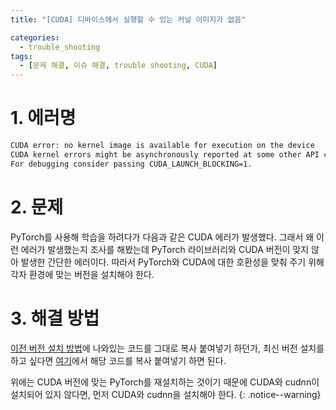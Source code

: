 ```yaml
---
title: "[CUDA] 디바이스에서 실행할 수 있는 커널 이미지가 없음"

categories:
  - trouble_shooting
tags:
  - [문제 해결, 이슈 해결, trouble shooting, CUDA]
---
```


# 1. 에러명
```bash
CUDA error: no kernel image is available for execution on the device
CUDA kernel errors might be asynchronously reported at some other API call,so the stacktrace below might be incorrect.
For debugging consider passing CUDA_LAUNCH_BLOCKING=1.
```

# 2. 문제
PyTorch를 사용해 학습을 하려다가 다음과 같은 CUDA 에러가 발생했다. 그래서 왜 이런 에러가 발생했는지 조사를 해봤는데 PyTorch 라이브러리와 CUDA 버전이 맞지 않아 발생한 간단한 에러이다. 따라서 PyTorch와 CUDA에 대한 호환성을 맞춰 주기 위해 각자 환경에 맞는 버전을 설치해야 한다.<br>

# 3. 해결 방법
[이전 버전 설치 방법](https://pytorch.org/get-started/previous-versions/)에 나와있는 코드를 그대로 복사 붙여넣기 하던가, 최신 버전 설치를 하고 싶다면 [여기](https://pytorch.org/get-started/locally/)에서 해당 코드를 복사 붙여넣기 하면 된다.<br>

위에는 CUDA 버전에 맞는 PyTorch를 재설치하는 것이기 때문에 CUDA와 cudnn이 설치되어 있지 않다면, 먼저 CUDA와 cudnn을 설치해야 한다.
{: .notice--warning}